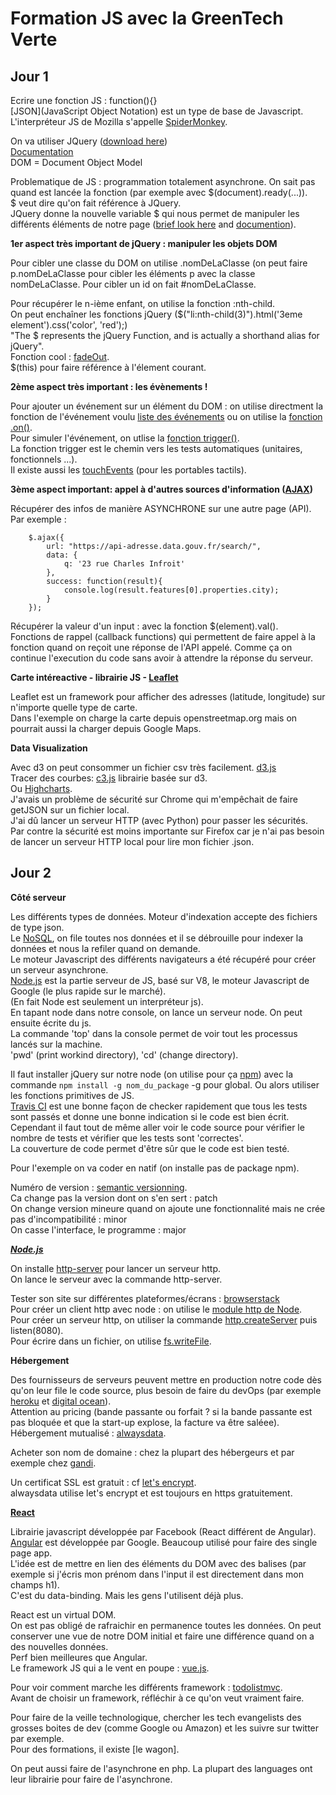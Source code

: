 # Formation JS avec la GreenTech Verte

## Jour 1

Ecrire une fonction JS : function(){}  
[JSON](JavaScript Object Notation) est un type de base de Javascript.  
L'interpréteur JS de Mozilla s'appelle [SpiderMonkey](https://developer.mozilla.org/en-US/docs/Mozilla/Projects/SpiderMonkey).  

On va utiliser JQuery ([download here](http://jquery.com/download/))  
[Documentation](https://developer.mozilla.org/en-US/docs/Web/API)  
DOM = Document Object Model

Problematique de JS : programmation totalement asynchrone. On sait pas quand est lancée la fonction (par exemple avec $(document).ready(...)).  
$ veut dire qu'on fait référence à JQuery.  
JQuery donne la nouvelle variable $ qui nous permet de manipuler les différents éléments de notre page ([brief look here](http://jquery.com/) and [documention](http://api.jquery.com/)).  

**1er aspect très important de jQuery : manipuler les objets DOM**

Pour cibler une classe du DOM on utilise .nomDeLaClasse (on peut faire p.nomDeLaClasse pour cibler les éléments p avec la classe nomDeLaClasse. Pour cibler un id on fait #nomDeLaClasse.  

Pour récupérer le n-ième enfant, on utilise la fonction :nth-child.  
On peut enchaîner les fonctions jQuery ($("li:nth-child(3)").html('3eme element').css('color', 'red');)  
"The $ represents the jQuery Function, and is actually a shorthand alias for jQuery".  
Fonction cool : [fadeOut](http://api.jquery.com/fadeout/).  
$(this) pour faire référence à l'élement courant.  

**2ème aspect très important : les évènements !**

Pour ajouter un événement sur un élément du DOM : on utilise directment la fonction de l'événement voulu [liste des événements](https://api.jquery.com/category/events/) ou on utilise la [fonction .on()](http://api.jquery.com/on/).  
Pour simuler l'événement, on utlise la [fonction trigger()](http://api.jquery.com/trigger/).  
La fonction trigger est le chemin vers les tests automatiques (unitaires, fonctionnels ...).  
Il existe aussi les [touchEvents](https://developer.mozilla.org/en-US/docs/Web/API/Touch_events) (pour les portables tactils). 

**3ème aspect important: appel à d'autres sources d'information ([AJAX](http://api.jquery.com/jquery.ajax/))**

Récupérer des infos de manière ASYNCHRONE sur une autre page (API).  
Par exemple :
```
	$.ajax({
		url: "https://api-adresse.data.gouv.fr/search/",
		data: {
			q: '23 rue Charles Infroit'
		},
		success: function(result){
			console.log(result.features[0].properties.city);
		}
	});  
```
Récupérer la valeur d'un input : avec la fonction $(element).val().  
Fonctions de rappel (callback functions) qui permettent de faire appel à la fonction quand on reçoit une réponse de l'API appelé. Comme ça on continue l'execution du code sans avoir à attendre la réponse du serveur.  

**Carte intéreactive - librairie JS - [Leaflet](http://leafletjs.com/)**

Leaflet est un framework pour afficher des adresses (latitude, longitude) sur n'importe quelle type de carte.  
Dans l'exemple on charge la carte depuis openstreetmap.org mais on pourrait aussi la charger depuis Google Maps.  

**Data Visualization**

Avec d3 on peut consommer un fichier csv très facilement. [d3.js](https://d3js.org/)  
Tracer des courbes: [c3.js](http://c3js.org/) librairie basée sur d3.  
Ou [Highcharts](https://www.highcharts.com/).  
J'avais un problème de sécurité sur Chrome qui m'empêchait de faire getJSON sur un fichier local.  
J'ai dû lancer un serveur HTTP (avec Python) pour passer les sécurités.  
Par contre la sécurité est moins importante sur Firefox car je n'ai pas besoin de lancer un serveur HTTP local pour lire mon fichier .json.  

## Jour 2

**Côté serveur**

Les différents types de données. Moteur d'indexation accepte des fichiers de type json.  
Le [NoSQL](https://www.upwork.com/hiring/data/sql-vs-nosql-databases-whats-the-difference/), on file toutes nos données et il se débrouille pour indexer la données et nous la refiler quand on demande.  
Le moteur Javascript des différents navigateurs a été récupéré pour créer un serveur asynchrone.  
[Node.js](https://nodejs.org/en/) est la partie serveur de JS, basé sur V8, le moteur Javascript de Google (le plus rapide sur le marché).  
(En fait Node est seulement un interpréteur js).  
En tapant node dans notre console, on lance un serveur node. On peut ensuite écrite du js.  
La commande 'top' dans la console permet de voir tout les processus lancés sur la machine.  
'pwd' (print workind directory), 'cd' (change directory).  

Il faut installer jQuery sur notre node (on utilise pour ça [npm](https://www.npmjs.com/)) avec la commande ```npm install -g nom_du_package``` -g pour global. Ou alors utiliser les fonctions primitives de JS.  
[Travis CI](https://travis-ci.org/) est une bonne façon de checker rapidement que tous les tests sont passés et donne une bonne indication si le code est bien écrit.  
Cependant il faut tout de même aller voir le code source pour vérifier le nombre de tests et vérifier que les tests sont 'correctes'.  
La couverture de code permet d'être sûr que le code est bien testé.  

Pour l'exemple on va coder en natif (on installe pas de package npm).  

Numéro de version : [semantic versionning](http://semver.org/).  
Ca change pas la version dont on s'en sert : patch  
On change version mineure quand on ajoute une fonctionnalité mais ne crée pas d'incompatibilité : minor  
On casse l'interface, le programme : major  

***[Node.js](https://nodejs.org/en/)***

On installe [http-server](https://www.npmjs.com/package/http-server) pour lancer un serveur http.  
On lance le serveur avec la commande http-server.  

Tester son site sur différentes plateformes/écrans : [browserstack](https://www.browserstack.com/)  
Pour créer un client http avec node : on utilise le [module http de Node](https://nodejs.org/api/http.html#http_http).  
Pour créer un serveur http, on utiliser la commande [http.createServer](https://nodejs.org/api/http.html#http_http_createserver_requestlistener) puis listen(8080).  
Pour écrire dans un fichier, on utilise [fs.writeFile](https://nodejs.org/docs/latest/api/fs.html#fs_fs_writefile_file_data_options_callback).  

**Hébergement**

Des fournisseurs de serveurs peuvent mettre en production notre code dès qu'on leur file le code source, plus besoin de faire du devOps (par exemple [heroku](https://www.heroku.com/) et [digital ocean](https://www.digitalocean.com/)).  
Attention au pricing (bande passante ou forfait ? si la bande passante est pas bloquée et que la start-up explose, la facture va être saléee).  
Hébergement mutualisé : [alwaysdata](https://www.alwaysdata.com/en/pricing/).  

Acheter son nom de domaine : chez la plupart des hébergeurs et par exemple chez [gandi](https://www.gandi.net/).  

Un certificat SSL est gratuit : cf [let's encrypt](https://letsencrypt.org/).  
alwaysdata utilise let's encrypt et est toujours en https gratuitement.  

**[React](https://facebook.github.io/react/)**

Librairie javascript développée par Facebook (React différent de Angular).  
[Angular](https://angular.io/) est développée par Google. Beaucoup utilisé pour faire des single page app.  
L'idée est de mettre en lien des éléments du DOM avec des balises (par exemple si j'écris mon prénom dans l'input il est directement dans mon champs h1).  
C'est du data-binding. Mais les gens l'utilisent déjà plus.  

React est un virtual DOM.  
On est pas obligé de rafraichir en permanence toutes les données. On peut conserver une vue de notre DOM initial et faire une différence quand on a des nouvelles données.  
Perf bien meilleures que Angular.  
Le framework JS qui a le vent en poupe : [vue.js](https://vuejs.org/).  

Pour voir comment marche les différents framework : [todolistmvc](http://todomvc.com/).  
Avant de choisir un framework, réfléchir à ce qu'on veut vraiment faire.  

Pour faire de la veille technologique, chercher les tech evangelists des grosses boites de dev (comme Google ou Amazon) et les suivre sur twitter par exemple.  
Pour des formations, il existe [le wagon].  

On peut aussi faire de l'asynchrone en php. La plupart des languages ont leur librairie pour faire de l'asynchrone.  
